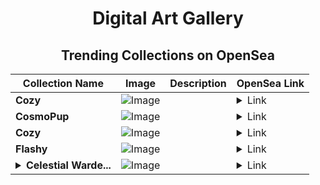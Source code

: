<div align="center">

# Digital Art Gallery

## Trending Collections on OpenSea

| Collection Name                       | Image                                                                                     | Description                       | OpenSea Link                                                                                          |
|---------------------------------------|-------------------------------------------------------------------------------------------|-----------------------------------|--------------------------------------------------------------------------------------------------------|
| **Cozy** | ![Image](https://i.seadn.io/s/raw/files/8840efc5825aa44be80564da07298d57.jpg?w=500&auto=format?w=200&auto=format) |  | <details><summary>Link</summary>[Cozy](https://opensea.io/collection/cozy-1880)</details> |
| **CosmoPup** | ![Image](https://i.seadn.io/s/raw/files/65e7fe08b38f899136838ef3b18d9d98.jpg?w=500&auto=format?w=200&auto=format) |  | <details><summary>Link</summary>[CosmoPup](https://opensea.io/collection/cosmopup-1518)</details> |
| **Cozy** | ![Image](https://i.seadn.io/s/raw/files/8840efc5825aa44be80564da07298d57.jpg?w=500&auto=format?w=200&auto=format) |  | <details><summary>Link</summary>[Cozy](https://opensea.io/collection/cozy-1879)</details> |
| **Flashy** | ![Image](https://i.seadn.io/s/raw/files/f62f68267d5f1e2586c0ff6d9ab22fa3.jpg?w=500&auto=format?w=200&auto=format) |  | <details><summary>Link</summary>[Flashy](https://opensea.io/collection/flashy-1813)</details> |
| **<details><summary>Celestial Warde...</summary>Celestial Wardens</details>** | ![Image](https://i.seadn.io/s/raw/files/134ada186dcdc777b833d0292603d551.jpg?w=500&auto=format?w=200&auto=format) |  | <details><summary>Link</summary>[Celestial Wardens](https://opensea.io/collection/celestial-wardens-14)</details> |

</div>